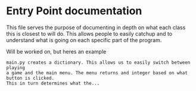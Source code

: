 # Entry Point documentation

This file serves the purpose of documenting in depth on what each class this is closest
to will do. This allows people to easily catchup and to understand what is going on each specific part of the program.

Will be worked on, but heres an example

```
main.py creates a dictionary. This allows us to easily switch between playing
a game and the main menu. The menu returns and integer based on what button is clicked.
This in turn determines what the... 

```